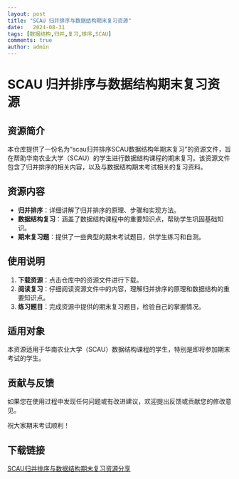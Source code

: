 ```yaml
---
layout: post
title: "SCAU 归并排序与数据结构期末复习资源"
date:   2024-08-31
tags: [数据结构,归并,复习,排序,SCAU]
comments: true
author: admin
---
```

# SCAU 归并排序与数据结构期末复习资源

## 资源简介

本仓库提供了一份名为“scau归并排序SCAU数据结构年期末复习”的资源文件，旨在帮助华南农业大学（SCAU）的学生进行数据结构课程的期末复习。该资源文件包含了归并排序的相关内容，以及与数据结构期末考试相关的复习资料。

## 资源内容

- **归并排序**：详细讲解了归并排序的原理、步骤和实现方法。
- **数据结构复习**：涵盖了数据结构课程中的重要知识点，帮助学生巩固基础知识。
- **期末复习题**：提供了一些典型的期末考试题目，供学生练习和自测。

## 使用说明

1. **下载资源**：点击仓库中的资源文件进行下载。
2. **阅读复习**：仔细阅读资源文件中的内容，理解归并排序的原理和数据结构的重要知识点。
3. **练习题目**：完成资源中提供的期末复习题目，检验自己的掌握情况。

## 适用对象

本资源适用于华南农业大学（SCAU）数据结构课程的学生，特别是即将参加期末考试的学生。

## 贡献与反馈

如果您在使用过程中发现任何问题或有改进建议，欢迎提出反馈或贡献您的修改意见。

祝大家期末考试顺利！

## 下载链接

[SCAU归并排序与数据结构期末复习资源分享](https://pan.quark.cn/s/bd1d78ad0e22)
